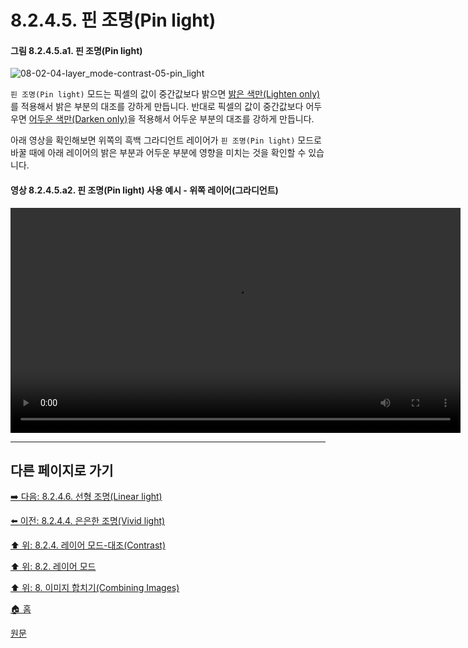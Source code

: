 # 8.2.4.5. 핀 조명(Pin light)
#### 그림 8.2.4.5.a1. 핀 조명(Pin light)
![08-02-04-layer_mode-contrast-05-pin_light](https://github.com/wonder13662/gimp/assets/15767104/1b71a5bf-699b-4f08-86fc-c94ed930f362)

`핀 조명(Pin light)` 모드는 픽셀의 값이 중간값보다 밝으면 [밝은 색만(Lighten only)](./08-02-02-lighten-layer-modex-01-lighten_only.md)를 적용해서 밝은 부분의 대조를 강하게 만듭니다. 반대로 픽셀의 값이 중간값보다 어두우면 [어두운 색만(Darken only)](./08-02-03-darken-layer-modesx-01-darken_only.md)을 적용해서 어두운 부분의 대조를 강하게 만듭니다.

아래 영상을 확인해보면 위쪽의 흑백 그라디언트 레이어가 `핀 조명(Pin light)` 모드로 바꿀 때에 아래 레이어의 밝은 부분과 어두운 부분에 영향을 미치는 것을 확인할 수 있습니다.

#### 영상 8.2.4.5.a2. 핀 조명(Pin light) 사용 예시 - 위쪽 레이어(그라디언트)
<video controls="controls" width="720" src="https://github.com/wonder13662/gimp/assets/15767104/350df6a2-2d0d-4a03-b7dc-6d25d1b4e509"></video>

***

## 다른 페이지로 가기

[➡️ 다음: 8.2.4.6. 선형 조명(Linear light)](./08-02-04-contrast-layer-modesx-06-linear_light.md)

[⬅️ 이전: 8.2.4.4. 은은한 조명(Vivid light)](./08-02-04-contrast-layer-modesx-04-vivid_light.md)

[⬆️ 위: 8.2.4. 레이어 모드-대조(Contrast)](./08-02-04-contrast-layer-modes.md)

[⬆️ 위: 8.2. 레이어 모드](./08-02-00-layer-modes.md)

[⬆️ 위: 8. 이미지 합치기(Combining Images)](./08-00-combining-images.md)

[🏠 홈](./00-home.md)

[원문](https://docs.gimp.org/2.10/ko/layer-mode-group-contrast.html#layer-mode-pin-light)
